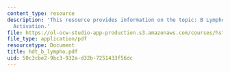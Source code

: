 ```yaml
---
content_type: resource
description: 'This resource provides information on the topic: B Lymphocyte Dev and
  Activation.'
file: https://ol-ocw-studio-app-production.s3.amazonaws.com/courses/hst-176-cellular-and-molecular-immunology-fall-2005/50c3cbe29bc3932ad32b7251433f56dc_hdt_b_lympho.pdf
file_type: application/pdf
resourcetype: Document
title: hdt_b_lympho.pdf
uid: 50c3cbe2-9bc3-932a-d32b-7251433f56dc
---
```

